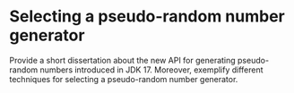 # Selecting a pseudo-random number generator
Provide a short dissertation about the new API for generating pseudo-random numbers introduced in JDK 17. Moreover, exemplify different techniques for selecting a pseudo-random number generator.